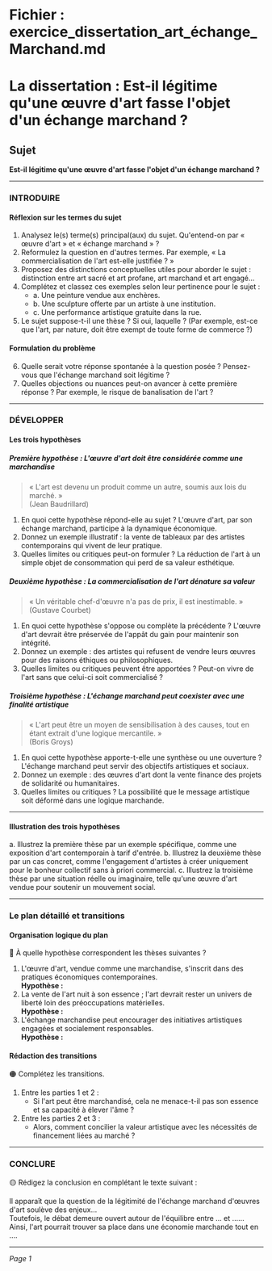 # Fichier : exercice_dissertation_art_échange_ Marchand.md

# La dissertation : Est-il légitime qu'une œuvre d'art fasse l'objet d'un échange marchand ?

## Sujet
**Est-il légitime qu'une œuvre d'art fasse l'objet d'un échange marchand ?**

---

### INTRODUIRE

#### Réflexion sur les termes du sujet

1. Analysez le(s) terme(s) principal(aux) du sujet. Qu'entend-on par « œuvre d'art » et « échange marchand » ?
2. Reformulez la question en d'autres termes. Par exemple, « La commercialisation de l'art est-elle justifiée ? »
3. Proposez des distinctions conceptuelles utiles pour aborder le sujet : distinction entre art sacré et art profane, art marchand et art engagé…
4. Complétez et classez ces exemples selon leur pertinence pour le sujet :
   - a. Une peinture vendue aux enchères.
   - b. Une sculpture offerte par un artiste à une institution.
   - c. Une performance artistique gratuite dans la rue.
5. Le sujet suppose-t-il une thèse ? Si oui, laquelle ? (Par exemple, est-ce que l'art, par nature, doit être exempt de toute forme de commerce ?)

#### Formulation du problème

6. Quelle serait votre réponse spontanée à la question posée ? Pensez-vous que l'échange marchand soit légitime ?
7. Quelles objections ou nuances peut-on avancer à cette première réponse ? Par exemple, le risque de banalisation de l'art ?

---

### DÉVELOPPER

#### Les trois hypothèses

##### Première hypothèse : L'œuvre d'art doit être considérée comme une marchandise

> « L'art est devenu un produit comme un autre, soumis aux lois du marché. »  
> (Jean Baudrillard)

1. En quoi cette hypothèse répond-elle au sujet ? L'œuvre d'art, par son échange marchand, participe à la dynamique économique.
2. Donnez un exemple illustratif : la vente de tableaux par des artistes contemporains qui vivent de leur pratique.
3. Quelles limites ou critiques peut-on formuler ? La réduction de l'art à un simple objet de consommation qui perd de sa valeur esthétique.

##### Deuxième hypothèse : La commercialisation de l'art dénature sa valeur

> « Un véritable chef-d'œuvre n'a pas de prix, il est inestimable. »  
> (Gustave Courbet)

1. En quoi cette hypothèse s'oppose ou complète la précédente ? L'œuvre d'art devrait être préservée de l'appât du gain pour maintenir son intégrité.
2. Donnez un exemple : des artistes qui refusent de vendre leurs œuvres pour des raisons éthiques ou philosophiques.
3. Quelles limites ou critiques peuvent être apportées ? Peut-on vivre de l'art sans que celui-ci soit commercialisé ?

##### Troisième hypothèse : L'échange marchand peut coexister avec une finalité artistique

> « L'art peut être un moyen de sensibilisation à des causes, tout en étant extrait d'une logique mercantile. »  
> (Boris Groys)

1. En quoi cette hypothèse apporte-t-elle une synthèse ou une ouverture ? L'échange marchand peut servir des objectifs artistiques et sociaux.
2. Donnez un exemple : des œuvres d'art dont la vente finance des projets de solidarité ou humanitaires.
3. Quelles limites ou critiques ? La possibilité que le message artistique soit déformé dans une logique marchande.

---

#### Illustration des trois hypothèses

a. Illustrez la première thèse par un exemple spécifique, comme une exposition d'art contemporain à tarif d'entrée.
b. Illustrez la deuxième thèse par un cas concret, comme l'engagement d'artistes à créer uniquement pour le bonheur collectif sans à priori commercial.
c. Illustrez la troisième thèse par une situation réelle ou imaginaire, telle qu'une œuvre d'art vendue pour soutenir un mouvement social.

---

### Le plan détaillé et transitions

#### Organisation logique du plan

🔴 À quelle hypothèse correspondent les thèses suivantes ?

1. L'œuvre d'art, vendue comme une marchandise, s'inscrit dans des pratiques économiques contemporaines.  
   **Hypothèse :** 
2. La vente de l'art nuit à son essence ; l'art devrait rester un univers de liberté loin des préoccupations matérielles.  
   **Hypothèse :** 
3. L'échange marchandise peut encourager des initiatives artistiques engagées et socialement responsables.  
   **Hypothèse :** 

#### Rédaction des transitions

🟠 Complétez les transitions.

1. Entre les parties 1 et 2 :  
   - Si l'art peut être marchandisé, cela ne menace-t-il pas son essence et sa capacité à élever l'âme ?
2. Entre les parties 2 et 3 :  
   - Alors, comment concilier la valeur artistique avec les nécessités de financement liées au marché ?

---

### CONCLURE

🟡 Rédigez la conclusion en complétant le texte suivant :

Il apparaît que la question de la légitimité de l'échange marchand d'œuvres d'art soulève des enjeux…  
Toutefois, le débat demeure ouvert autour de l'équilibre entre … et ……  
Ainsi, l'art pourrait trouver sa place dans une économie marchande tout en ….

--- 

*Page 1*
